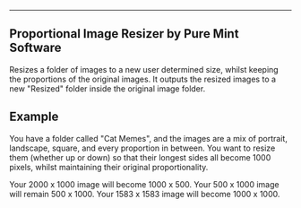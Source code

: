 --------------------------
Proportional Image Resizer
by Pure Mint Software
--------------------------

Resizes a folder of images to a new user determined size, whilst keeping the proportions of the original images. 
It outputs the resized images to a new "Resized" folder inside the original image folder.

Example 
-------

You have a folder called "Cat Memes", and the images are a mix of portrait, landscape, square, and every proportion in between.
You want to resize them (whether up or down) so that their longest sides all become 1000 pixels, whilst maintaining their original proportionality.

Your 2000 x 1000 image will become 1000 x 500.
Your 500 x 1000 image will remain 500 x 1000.
Your 1583 x 1583 image will become 1000 x 1000.

